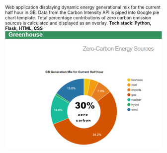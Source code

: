 Web application displaying dynamic energy generational mix for the current half hour in GB. Data from the Carbon Intensity API is piped into Google pie chart template. Total percentage contributions of zero carbon emission sources is calculated and displayed as an overlay.
**Tech stack: Python, Flask, HTML, CSS**
![web output](Generational_mix.png)
